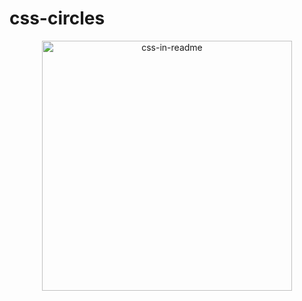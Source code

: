 # css-circles

<div align="center">
    <img src="example.svg" width="400" height="400" alt="css-in-readme">
</div>
